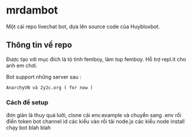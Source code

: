 # mrdambot
Một cái repo livechat bot, dựa lên source code của Huybloxbot.

## Thông tin về repo
Được tạo với mục đích là tỏ tình femboy, làm top femboy.
Hỗ trợ repl.it cho anh em chơi.

Bot support những server sau :
``` 
AnarchyVN và 2y2c.org ( for now )
```

### Cách để setup
đơn giản là thuy quá lười, clone cái env.example và chuyển sang .env rồi điền token bot channel id các kiểu vào rồi tải node.js các kiểu node install chạy bot blah blah

